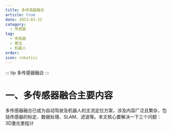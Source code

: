 ```yaml
---
title: 多传感器融合
article: true
date: 2023-03-31
category:
  - 传感器
tag:
  - 传感器
  - 算法
  - 机器人
order: 
icon: robotics
---
```

::: tip
多传感器融合
:::

# 一、多传感器融合主要内容
多传感器融合已成为自动驾驶及机器人的主流定位方案，涉及内容广泛且繁杂，包括传感器的标定、数据处理、SLAM、滤波等。本文核心要解决一下三个问题：
3D激光里程计


